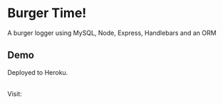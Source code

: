  # Burger Time!

 A burger logger using MySQL, Node, Express, Handlebars and an ORM

 ## Demo

 Deployed to Heroku. <br><br>

 Visit: